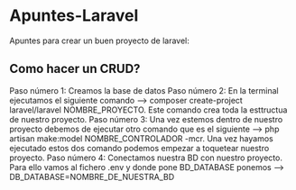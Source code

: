 # Apuntes-Laravel
Apuntes para crear un buen proyecto de laravel:
## Como hacer un CRUD?
  Paso número 1: Creamos la base de datos
  Paso número 2: En la terminal ejecutamos el siguiente comando --> composer create-project laravel/laravel NOMBRE_PROYECTO. Este comando crea toda la esttructua de nuestro  proyecto.
  Paso número 3: Una vez estemos dentro de nuestro proyecto debemos de ejecutar otro comando que es el siguiente --> php artisan make:model NOMBRE_CONTROLADOR -mcr. Una vez hayamos ejecutado estos dos comando podemos empezar a toquetear nuestro proyecto.
  Paso número 4: Conectamos nuestra BD con nuestro proyecto. Para ello vamos al fichero .env y donde pone BD_DATABASE ponemos --> DB_DATABASE=NOMBRE_DE_NUESTRA_BD
